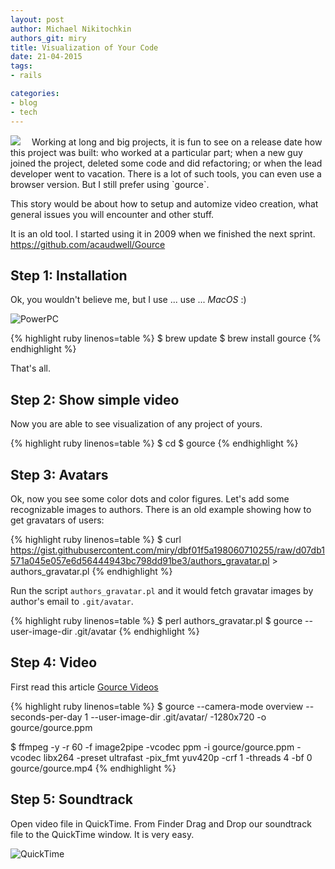 ```yaml
---
layout: post
author: Michael Nikitochkin
authors_git: miry
title: Visualization of Your Code
date: 21-04-2015
tags:
- rails

categories:
- blog
- tech
---
```


<img src="https://cloud.githubusercontent.com/assets/5908100/7250573/4be4477e-e82c-11e4-8c1a-24204d856290.jpg" class="left" style="margin-right: 1em;" />
Working at long and big projects, it is fun to see on a release date how this project was built: who worked at a particular part; when a new guy joined the project,  deleted some code and did refactoring; or when the lead developer went to vacation. There is a lot of such tools, you can even use a browser version. But I still prefer using `gource`.

This story would be about how to setup and automize video creation, what general issues you will encounter and other stuff.

<!--cut-->

It is an old tool. I started using it in 2009 when we finished the next sprint. https://github.com/acaudwell/Gource

## Step 1: Installation

Ok, you wouldn't believe me, but I use ... use ... *MacOS* :)

![PowerPC](http://www.applegazette.com/wp-content/uploads/2007/08/emac.jpg)

{% highlight ruby linenos=table %}
$ brew update
$ brew install gource
{% endhighlight %}

That's all.

## Step 2: Show simple video

Now you are able to see visualization of any project of yours.

{% highlight ruby linenos=table %}
$ cd <path to project>
$ gource
{% endhighlight %}

## Step 3: Avatars

Ok, now you see some color dots and color figures. Let's add some recognizable images to authors. There is an old example showing how to get gravatars of users: 

{% highlight ruby linenos=table %}
$ curl https://gist.githubusercontent.com/miry/dbf01f5a198060710255/raw/d07db1571a045e057e6d56444943bc798dd91be3/authors_gravatar.pl > authors_gravatar.pl
{% endhighlight %}

Run the script `authors_gravatar.pl` and it would fetch gravatar images by author's email to `.git/avatar`.

{% highlight ruby linenos=table %}
$ perl authors_gravatar.pl
$ gource --user-image-dir .git/avatar
{% endhighlight %}

## Step 4: Video

First read this article [Gource Videos](https://code.google.com/p/gource/wiki/Videos#Linux_/_Mac)

{% highlight ruby linenos=table %}
$ gource --camera-mode overview --seconds-per-day 1 --user-image-dir .git/avatar/ -1280x720 -o gource/gource.ppm 

$ ffmpeg -y -r 60 -f image2pipe -vcodec ppm -i gource/gource.ppm -vcodec libx264 -preset ultrafast -pix_fmt yuv420p -crf 1 -threads 4 -bf 0 gource/gource.mp4
{% endhighlight %}

## Step 5: Soundtrack

Open video file in QuickTime. From Finder Drag and Drop our soundtrack file to the QuickTime window. It is very easy.

![QuickTime](http://cl.ly/image/3N2K3V2B2436/QuickTime%20Video%20%2B%20Soundtrack.png)
